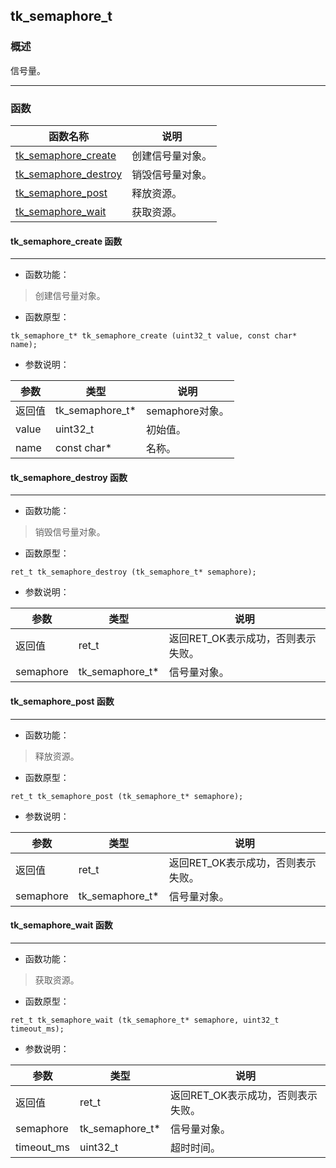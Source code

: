 ## tk\_semaphore\_t
### 概述
 信号量。

----------------------------------
### 函数
<p id="tk_semaphore_t_methods">

| 函数名称 | 说明 | 
| -------- | ------------ | 
| <a href="#tk_semaphore_t_tk_semaphore_create">tk\_semaphore\_create</a> | 创建信号量对象。 |
| <a href="#tk_semaphore_t_tk_semaphore_destroy">tk\_semaphore\_destroy</a> | 销毁信号量对象。 |
| <a href="#tk_semaphore_t_tk_semaphore_post">tk\_semaphore\_post</a> | 释放资源。 |
| <a href="#tk_semaphore_t_tk_semaphore_wait">tk\_semaphore\_wait</a> | 获取资源。 |
#### tk\_semaphore\_create 函数
-----------------------

* 函数功能：

> <p id="tk_semaphore_t_tk_semaphore_create"> 创建信号量对象。



* 函数原型：

```
tk_semaphore_t* tk_semaphore_create (uint32_t value, const char* name);
```

* 参数说明：

| 参数 | 类型 | 说明 |
| -------- | ----- | --------- |
| 返回值 | tk\_semaphore\_t* | semaphore对象。 |
| value | uint32\_t | 初始值。 |
| name | const char* | 名称。 |
#### tk\_semaphore\_destroy 函数
-----------------------

* 函数功能：

> <p id="tk_semaphore_t_tk_semaphore_destroy"> 销毁信号量对象。



* 函数原型：

```
ret_t tk_semaphore_destroy (tk_semaphore_t* semaphore);
```

* 参数说明：

| 参数 | 类型 | 说明 |
| -------- | ----- | --------- |
| 返回值 | ret\_t | 返回RET\_OK表示成功，否则表示失败。 |
| semaphore | tk\_semaphore\_t* | 信号量对象。 |
#### tk\_semaphore\_post 函数
-----------------------

* 函数功能：

> <p id="tk_semaphore_t_tk_semaphore_post"> 释放资源。



* 函数原型：

```
ret_t tk_semaphore_post (tk_semaphore_t* semaphore);
```

* 参数说明：

| 参数 | 类型 | 说明 |
| -------- | ----- | --------- |
| 返回值 | ret\_t | 返回RET\_OK表示成功，否则表示失败。 |
| semaphore | tk\_semaphore\_t* | 信号量对象。 |
#### tk\_semaphore\_wait 函数
-----------------------

* 函数功能：

> <p id="tk_semaphore_t_tk_semaphore_wait"> 获取资源。



* 函数原型：

```
ret_t tk_semaphore_wait (tk_semaphore_t* semaphore, uint32_t timeout_ms);
```

* 参数说明：

| 参数 | 类型 | 说明 |
| -------- | ----- | --------- |
| 返回值 | ret\_t | 返回RET\_OK表示成功，否则表示失败。 |
| semaphore | tk\_semaphore\_t* | 信号量对象。 |
| timeout\_ms | uint32\_t | 超时时间。 |
